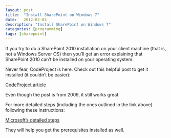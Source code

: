 ```yaml
---
layout: post
title:  "Install SharePoint on Windows 7"
date:   2012-02-03
description: "Install SharePoint on Windows 7"
categories: [programming]
tags: [sharepoint]
---
```

If you try to do a SharePoint 2010 installation on your client machine (that is, not a Windows Server OS) then you’ll get an error explaining that SharePoint 2010 can’t be installed on your operating system.

Never fear, CodeProject is here. Check out this helpful post to get it installed (it couldn’t be easier):

[CodeProject article](http://www.codeproject.com/Articles/44210/Installing-SharePoint-Server-2010-on-Windows-7-x64)

Even though the post is from 2009, it still works great.

For more detailed steps (including the ones outlined in the link above) following these instructions:

[Microsoft’s detailed steps](http://msdn.microsoft.com/en-us/library/ie/ee554869.aspx)

They will help you get the prerequisites installed as well.
